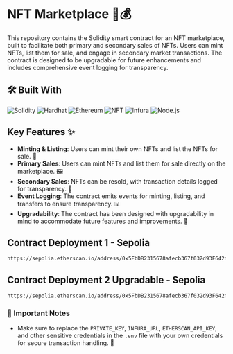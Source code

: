 # NFT Marketplace 🎑💰

This repository contains the Solidity smart contract for an NFT marketplace, built to facilitate both primary and secondary sales of NFTs. Users can mint NFTs, list them for sale, and engage in secondary market transactions. The contract is designed to be upgradable for future enhancements and includes comprehensive event logging for transparency.

## 🛠️ Built With

![Solidity](https://img.shields.io/badge/Solidity-363636?style=flat&logo=solidity&logoColor=white)
![Hardhat](https://img.shields.io/badge/Hardhat-ff6c37?style=flat&logo=hardhat&logoColor=white)
![Ethereum](https://img.shields.io/badge/Ethereum-3C3C3D?style=flat&logo=ethereum&logoColor=white)
![NFT](https://img.shields.io/badge/NFT-FF5733?style=flat&logo=ethereum&logoColor=white)
![Infura](https://img.shields.io/badge/Infura-FF533B?style=flat&logo=infura&logoColor=white)
![Node.js](https://img.shields.io/badge/Node.js-339933?style=flat&logo=node.js&logoColor=white)

## Key Features ✨

- **Minting & Listing**: Users can mint their own NFTs and list the NFTs for sale. 🛒
- **Primary Sales**: Users can mint NFTs and list them for sale directly on the marketplace. 🖼️
- **Secondary Sales**: NFTs can be resold, with transaction details logged for transparency. 🔄
- **Event Logging**: The contract emits events for minting, listing, and transfers to ensure transparency. 📊
- **Upgradability**: The contract has been designed with upgradability in mind to accommodate future features and improvements. 🔧

## Contract Deployment 1 - Sepolia 

```
https://sepolia.etherscan.io/address/0x5FbDB2315678afecb367f032d93F642f64180aa3

```
## Contract Deployment 2 Upgradable - Sepolia 

```
https://sepolia.etherscan.io/address/0x5FbDB2315678afecb367f032d93F642f64180aa3

```

### 🔑 Important Notes

- Make sure to replace the `PRIVATE_KEY`, `INFURA_URL`, `ETHERSCAN_API_KEY`, and other sensitive credentials in the `.env` file with your own credentials for secure transaction handling. 💼


